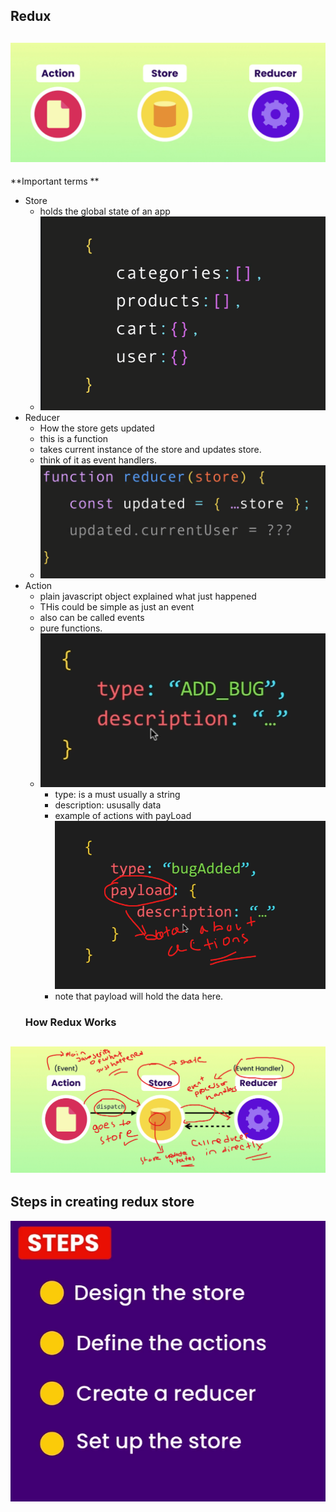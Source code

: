 ## Redux

![img_2.png](img_2.png)
----
**Important terms **

- Store
    - holds the global state of an app
    - ![img.png](img.png)
- Reducer
    - How the store gets updated
    - this is a function
    - takes current instance of the store and updates store.
    - think of it as event handlers.
    - ![img_1.png](img_1.png)
- Action
    - plain javascript object explained what just happened
    - THis could be simple as just an event
    - also can be called events
    - pure functions.
    - ![img_5.png](img_5.png)
      - type: is a must usually a string 
      - description: ususally data
      - example of actions with payLoad 
      ![img_6.png](img_6.png)
      - note that payload will hold the data here. 
  ### How Redux Works

![img_3.png](img_3.png)
----

## Steps in creating redux store

![img_4.png](img_4.png)


